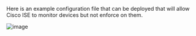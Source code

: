 Here is an example configuration file that can be deployed that will allow Cisco ISE to monitor devices but not enforce on them.

![image](https://github.com/user-attachments/assets/98da146f-dd8b-457d-b22b-fd936ad7e6ef)

